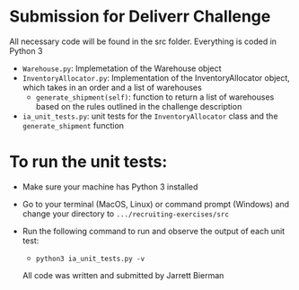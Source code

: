 # Submission for Deliverr Challenge
All necessary code will be found in the src folder. Everything is coded in Python 3
- `Warehouse.py`: Implemetation of the Warehouse object
- `InventoryAllocator.py`: Implementation of the InventoryAllocator object, which takes in an order and a list of warehouses
  - `generate_shipment(self)`: function to return a list of warehouses based on the rules outlined in the challenge description
- `ia_unit_tests.py`: unit tests for the `InventoryAllocator` class and the `generate_shipment` function

# To run the unit tests:
- Make sure your machine has Python 3 installed
- Go to your terminal (MacOS, Linux) or command prompt (Windows) and change your directory to `.../recruiting-exercises/src`
- Run the following command to run and observe the output of each unit test:
  - `python3 ia_unit_tests.py -v`
  
  All code was written and submitted by Jarrett Bierman
